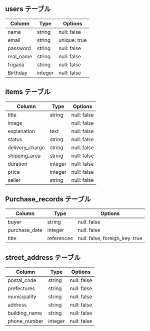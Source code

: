 ## users テーブル

| Column     | Type    | Options      |
| ---------- | ------  | -----------  |
| name       | string  | null: false  |
| email      | string  | unique: true |
| password   | string  | null: false  |
| real_name  | string  | null: false  |
| frigana    | string  | null: false  |
| Birthday   | integer | null: false  |

## items テーブル

| Column          | Type      | Options     |
| ----------      | --------- | ----------- |
| title           | string    | null: false |
| image           |           | null: false |
| explanation     | text      | null: false |
| status          | string    | null: false |
| delivery_charge | string    | null: false |
| shipping_area   | string    | null: false |
| duration        | integer   | null: false |
| price           | integer   | null: false |
| seller          | string    | null: false |

## Purchase_records テーブル

| Column        | Type        | Options                        |
| ----------    | ---------   | -----------                    |
| buyer         | string      | null: false                    |
| purchase_date | integer     | null: false                    |
| title         | references  | null: false, foreign_key: true |

## street_address テーブル

| Column         | Type      | Options     |
| ----------     | --------- | ----------- |
| postal_code    | string    | null: false |
| prefectures    | string    | null: false |
| municipality   | string    | null: false |
| address        | string    | null: false |
| building_name  | string    | null: false |
| phone_number   | integer   | null: false |